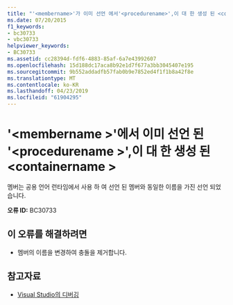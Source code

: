 ```yaml
---
title: "'<membername>'가 이미 선언 에서'<procedurename>',이 대 한 생성 된 <containername>"
ms.date: 07/20/2015
f1_keywords:
- bc30733
- vbc30733
helpviewer_keywords:
- BC30733
ms.assetid: cc28394d-fdf6-4883-85af-6a7e43992607
ms.openlocfilehash: 15d188dc17aca8b92e1d7f677a3bb3045407e195
ms.sourcegitcommit: 9b552addadfb57fab0b9e7852ed4f1f1b8a42f8e
ms.translationtype: MT
ms.contentlocale: ko-KR
ms.lasthandoff: 04/23/2019
ms.locfileid: "61904295"
---
```

# <a name="membername-is-already-declared-by-procedurename-which-was-generated-for-this-containername"></a>'\<membername >'에서 이미 선언 된 '\<procedurename >',이 대 한 생성 된 \<containername >

멤버는 공용 언어 런타임에서 사용 하 여 선언 된 멤버와 동일한 이름을 가진 선언 되었습니다.

**오류 ID:** BC30733

## <a name="to-correct-this-error"></a>이 오류를 해결하려면

- 멤버의 이름을 변경하여 충돌을 제거합니다.

## <a name="see-also"></a>참고자료

- [Visual Studio의 디버깅](/visualstudio/debugger/debugging-in-visual-studio)
